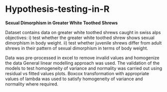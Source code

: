 # Hypothesis-testing-in-R
**Sexual Dimorphism in Greater White Toothed Shrews**

Dataset contains data on greater white toothed shrews caught in swiss alps
objectives: i) test whether the greater white toothed shrew shows sexual dimorphism in body weight.
            ii) test whether juvenile shrews differ from adult shrews in their pattern of sexual
                 dimorphism in terms of body weight.
                 
Data was pre-processed in excel to remove invalid values and homogenize the data
General linear modelling approach was used.
The validation of the models to test homogeneity of variance and normality was carried out using residual vs fitted values plots.
Boxcox transformation with appropriate values of lambda was used to satisfy homogeneity of variance and normality where required. 

